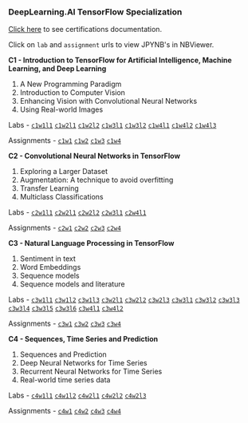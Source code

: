 ### DeepLearning.AI TensorFlow Specialization

[Click here](certifications-png/certification.md) to see certifications documentation.

Click on `lab` and `assignment` urls to view JPYNB's in NBViewer.


**C1 - Introduction to TensorFlow for Artificial Intelligence, Machine Learning, and Deep Learning**
1. A New Programming Paradigm
2. Introduction to Computer Vision
3. Enhancing Vision with Convolutional Neural Networks
4. Using Real-world Images

Labs - 
[`c1w1l1`](https://nbviewer.org/github/danielphan-dp/tf-specialization/blob/main/google-collab-notebooks/C1/C1_W1_Lab_1_hello_world_nn.ipynb)
[`c1w2l1`](https://nbviewer.org/github/danielphan-dp/tf-specialization/blob/main/google-collab-notebooks/C1/C1_W2_Lab_1_beyond_hello_world.ipynb) 
[`c1w2l2`](https://nbviewer.org/github/danielphan-dp/tf-specialization/blob/main/google-collab-notebooks/C1/C1_W2_Lab_2_callbacks.ipynb)
[`c1w3l1`](https://nbviewer.org/github/danielphan-dp/tf-specialization/blob/main/google-collab-notebooks/C1/C1_W3_Lab_1_improving_accuracy_using_convolutions.ipynb)
[`c1w3l2`](https://nbviewer.org/github/danielphan-dp/tf-specialization/blob/main/google-collab-notebooks/C1/C1_W3_Lab_2_exploring_convolutions.ipynb)
[`c1w4l1`](https://nbviewer.org/github/danielphan-dp/tf-specialization/blob/main/google-collab-notebooks/C1/C1_W4_Lab_1_image_generator_no_validation.ipynb)
[`c1w4l2`](https://nbviewer.org/github/danielphan-dp/tf-specialization/blob/main/google-collab-notebooks/C1/C1_W4_Lab_2_image_generator_with_validation.ipynb)
[`c1w4l3`](https://nbviewer.org/github/danielphan-dp/tf-specialization/blob/main/google-collab-notebooks/C1/C1_W4_Lab_3_compacted_images.ipynb)

Assignments -
[`c1w1`](https://nbviewer.org/github/danielphan-dp/tf-specialization/blob/main/graded-notebooks/C1/C1W1_Assignment.ipynb)
[`c1w2`](https://nbviewer.org/github/danielphan-dp/tf-specialization/blob/main/graded-notebooks/C1/C1W2_Assignment.ipynb)
[`c1w3`](https://nbviewer.org/github/danielphan-dp/tf-specialization/blob/main/graded-notebooks/C1/C1W3_Assignment.ipynb)
[`c1w4`](https://nbviewer.org/github/danielphan-dp/tf-specialization/blob/main/graded-notebooks/C1/C1W4_Assignment.ipynb)

**C2 - Convolutional Neural Networks in TensorFlow**
1. Exploring a Larger Dataset
2. Augmentation: A technique to avoid overfitting
3. Transfer Learning
4. Multiclass Classifications

Labs - 
[`c2w1l1`](https://nbviewer.org/github/danielphan-dp/tf-specialization/blob/main/google-collab-notebooks/C2/C2_W1_Lab_1_cats_vs_dogs.ipynb)
[`c2w2l1`](https://nbviewer.org/github/danielphan-dp/tf-specialization/blob/main/google-collab-notebooks/C2/C2_W2_Lab_1_cats_v_dogs_augmentation.ipynb)
[`c2w2l2`](https://nbviewer.org/github/danielphan-dp/tf-specialization/blob/main/google-collab-notebooks/C2/C2_W2_Lab_2_horses_v_humans_augmentation.ipynb)
[`c2w3l1`](https://nbviewer.org/github/danielphan-dp/tf-specialization/blob/main/google-collab-notebooks/C2/C2_W3_Lab_1_transfer_learning.ipynb)
[`c2w4l1`](https://nbviewer.org/github/danielphan-dp/tf-specialization/blob/main/google-collab-notebooks/C2/C2_W4_Lab_1_multi_class_classifier.ipynb)

Assignments - 
[`c2w1`](https://nbviewer.org/github/danielphan-dp/tf-specialization/blob/main/graded-notebooks/C2/C2W1_Assignment.ipynb)
[`c2w2`](https://nbviewer.org/github/danielphan-dp/tf-specialization/blob/main/graded-notebooks/C2/C2W2_Assignment.ipynb)
[`c2w3`](https://nbviewer.org/github/danielphan-dp/tf-specialization/blob/main/graded-notebooks/C2/C2W3_Assignment.ipynb)
[`c2w4`](https://nbviewer.org/github/danielphan-dp/tf-specialization/blob/main/graded-notebooks/C2/C2W4_Assignment.ipynb)

**C3 - Natural Language Processing in TensorFlow**
1. Sentiment in text
3. Word Embeddings
4. Sequence models
5. Sequence models and literature

Labs -
[`c3w1l1`](https://nbviewer.org/github/danielphan-dp/tf-specialization/blob/main/google-collab-notebooks/C3/C3_W1_Lab_1_tokenize_basic.ipynb)
[`c3w1l2`](https://nbviewer.org/github/danielphan-dp/tf-specialization/blob/main/google-collab-notebooks/C3/C3_W1_Lab_2_sequences_basic.ipynb)
[`c3w1l3`](https://nbviewer.org/github/danielphan-dp/tf-specialization/blob/main/google-collab-notebooks/C3/C3_W1_Lab_3_sarcasm.ipynb)
[`c3w2l1`](https://nbviewer.org/github/danielphan-dp/tf-specialization/blob/main/google-collab-notebooks/C3/C3_W2_Lab_1_imdb.ipynb)
[`c3w2l2`](https://nbviewer.org/github/danielphan-dp/tf-specialization/blob/main/google-collab-notebooks/C3/C3_W2_Lab_2_sarcasm_classifier.ipynb)
[`c3w2l3`](https://nbviewer.org/github/danielphan-dp/tf-specialization/blob/main/google-collab-notebooks/C3/C3_W2_Lab_3_imdb_subwords.ipynb)
[`c3w3l1`](https://nbviewer.org/github/danielphan-dp/tf-specialization/blob/main/google-collab-notebooks/C3/C3_W3_Lab_1_single_layer_LSTM.ipynb)
[`c3w3l2`](https://nbviewer.org/github/danielphan-dp/tf-specialization/blob/main/google-collab-notebooks/C3/C3_W3_Lab_2_multiple_layer_LSTM.ipynb)
[`c3w3l3`](https://nbviewer.org/github/danielphan-dp/tf-specialization/blob/main/google-collab-notebooks/C3/C3_W3_Lab_3_Conv1D.ipynb)
[`c3w3l4`](https://nbviewer.org/github/danielphan-dp/tf-specialization/blob/main/google-collab-notebooks/C3/C3_W3_Lab_4_imdb_reviews_with_GRU_LSTM_Conv1D.ipynb)
[`c3w3l5`](https://nbviewer.org/github/danielphan-dp/tf-specialization/blob/main/google-collab-notebooks/C3/C3_W3_Lab_5_sarcasm_with_bi_LSTM.ipynb)
[`c3w3l6`](https://nbviewer.org/github/danielphan-dp/tf-specialization/blob/main/google-collab-notebooks/C3/C3_W3_Lab_6_sarcasm_with_1D_convolutional.ipynb)
[`c3w4l1`](https://nbviewer.org/github/danielphan-dp/tf-specialization/blob/main/google-collab-notebooks/C3/C3_W4_Lab_1.ipynb)
[`c3w4l2`](https://nbviewer.org/github/danielphan-dp/tf-specialization/blob/main/google-collab-notebooks/C3/C3_W4_Lab_2_irish_lyrics.ipynb)

Assignments - 
[`c3w1`](https://nbviewer.org/github/danielphan-dp/tf-specialization/blob/main/graded-notebooks/C3/C3W1_Assignment.ipynb)
[`c3w2`](https://nbviewer.org/github/danielphan-dp/tf-specialization/blob/main/graded-notebooks/C3/C3W2_Assignment.ipynb)
[`c3w3`](https://nbviewer.org/github/danielphan-dp/tf-specialization/blob/main/graded-notebooks/C3/C3W3_Assignment.ipynb)
[`c3w4`](https://nbviewer.org/github/danielphan-dp/tf-specialization/blob/main/graded-notebooks/C3/C3W4_Assignment.ipynb)

**C4 - Sequences, Time Series and Prediction**
1. Sequences and Prediction
2. Deep Neural Networks for Time Series
3. Recurrent Neural Networks for Time Series
4. Real-world time series data

Labs - 
[`c4w1l1`](https://nbviewer.org/github/danielphan-dp/tf-specialization/blob/main/google-collab-notebooks/C4/C4_W1_Lab_1_time_series.ipynb)
[`c4w1l2`](https://nbviewer.org/github/danielphan-dp/tf-specialization/blob/main/google-collab-notebooks/C4/C4_W1_Lab_2_forecasting.ipynb)
[`c4w2l1`](https://nbviewer.org/github/danielphan-dp/tf-specialization/blob/main/google-collab-notebooks/C4/C4_W2_Lab_1_features_and_labels.ipynb)
[`c4w2l2`](https://nbviewer.org/github/danielphan-dp/tf-specialization/blob/main/google-collab-notebooks/C4/C4_W2_Lab_2_single_layer_NN.ipynb)
[`c4w2l3`](https://nbviewer.org/github/danielphan-dp/tf-specialization/blob/main/google-collab-notebooks/C4/C4_W2_Lab_3_deep_NN.ipynb)

Assignments - 
[`c4w1`](https://nbviewer.org/github/danielphan-dp/tf-specialization/blob/main/graded-notebooks/C4/C4W1_Assignment.ipynb)
[`c4w2`](https://nbviewer.org/github/danielphan-dp/tf-specialization/blob/main/graded-notebooks/C4/C4W2_Assignment.ipynb)
[`c4w3`](https://nbviewer.org/github/danielphan-dp/tf-specialization/blob/main/graded-notebooks/C4/C4W3_Assignment.ipynb)
[`c4w4`](https://nbviewer.org/github/danielphan-dp/tf-specialization/blob/main/graded-notebooks/C4/C4W4_Assignment.ipynb)

